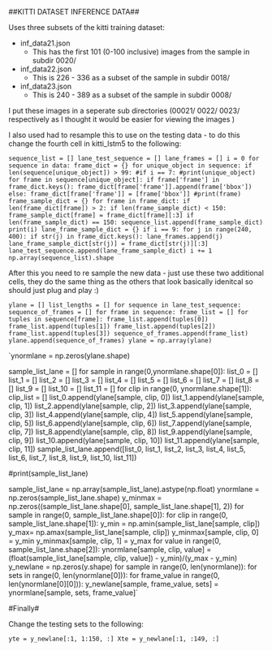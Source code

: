 ##KITTI DATASET INFERENCE DATA##


Uses three subsets of the kitti training dataset:


* inf_data21.json 
	* This has the first 101 (0-100 inclusive) images from the sample in subdir 0020/ 
* inf_data22.json
	* This is 226 - 336 as a subset of the sample in subdir 0018/
* inf_data23.json
	* This is 240 - 389 as a subset of the sample in subdir 0008/

I put these images in a seperate sub directories (00021/ 0022/ 0023/ respectively as I thought it would be easier for viewing the images )


I also used had to resample this to use on the testing data - to do this change the fourth cell in kitti_lstm5 to the following:

`sequence_list = []
lane_test_sequence = []
lane_frames = []
i = 0
for sequence in data:
    frame_dict = {}
    for unique_object in sequence:
        if len(sequence[unique_object]) > 99:
            #if i == 7:
                #print(unique_object)
            for frame in sequence[unique_object]:
                if frame['frame'] in frame_dict.keys():
                    frame_dict[frame['frame']].append(frame['bbox'])
                else:
                    frame_dict[frame['frame']] = [frame['bbox']]
                #print(frame)
    frame_sample_dict = {}
    for frame in frame_dict:
        if len(frame_dict[frame]) > 2:
            if len(frame_sample_dict) < 150:
                frame_sample_dict[frame] = frame_dict[frame][:3]
    if len(frame_sample_dict) == 150:
        sequence_list.append(frame_sample_dict)
        print(i)
    lane_frame_sample_dict = {}
    if i == 9:
        for j in range(240, 400):
            if str(j) in frame_dict.keys():
                lane_frames.append(j)
                lane_frame_sample_dict[str(j)] = frame_dict[str(j)][:3]
        lane_test_sequence.append(lane_frame_sample_dict)
    i += 1               
np.array(sequence_list).shape`



After this you need to re sample the new data - just use these two additional cells, they do the same thing as the others that look basically idenitcal so should just plug and play :)




`ylane = []
list_lengths = []
for sequence in lane_test_sequence:
    sequence_of_frames = []
    for frame in sequence:
        frame_list = []
        for tuples in sequence[frame]:
            frame_list.append(tuples[0])
            frame_list.append(tuples[1])
            frame_list.append(tuples[2])
            frame_list.append(tuples[3])
        sequence_of_frames.append(frame_list)
    ylane.append(sequence_of_frames)
ylane = np.array(ylane)`



`ynormlane = np.zeros(ylane.shape)

sample_list_lane = []
for sample in range(0,ynormlane.shape[0]):
    list_0 = []
    list_1 = []
    list_2 = []
    list_3 = []
    list_4 = []
    list_5 = []
    list_6 = []
    list_7 = []
    list_8 = []
    list_9 = []
    list_10 = []
    list_11 = []
    for clip in range(0, ynormlane.shape[1]):
        clip_list = []
        list_0.append(ylane[sample, clip, 0])
        list_1.append(ylane[sample, clip, 1])
        list_2.append(ylane[sample, clip, 2])
        list_3.append(ylane[sample, clip, 3])
        list_4.append(ylane[sample, clip, 4])
        list_5.append(ylane[sample, clip, 5])
        list_6.append(ylane[sample, clip, 6])
        list_7.append(ylane[sample, clip, 7])
        list_8.append(ylane[sample, clip, 8])
        list_9.append(ylane[sample, clip, 9])
        list_10.append(ylane[sample, clip, 10])
        list_11.append(ylane[sample, clip, 11])
    sample_list_lane.append([list_0, list_1, list_2, list_3, list_4, list_5, list_6, list_7, list_8, list_9, list_10, list_11])

#print(sample_list_lane)

sample_list_lane = np.array(sample_list_lane).astype(np.float)
ynormlane = np.zeros(sample_list_lane.shape)
y_minmax = np.zeros((sample_list_lane.shape[0], sample_list_lane.shape[1], 2))
for sample in range(0, sample_list_lane.shape[0]):
    for clip in range(0, sample_list_lane.shape[1]):
        y_min = np.amin(sample_list_lane[sample, clip])
        y_max= np.amax(sample_list_lane[sample, clip])
        y_minmax[sample, clip, 0] = y_min
        y_minmax[sample, clip, 1] = y_max
        for value in range(0, sample_list_lane.shape[2]):
            ynormlane[sample, clip, value] = (float(sample_list_lane[sample, clip, value]) - y_min)/(y_max - y_min)
y_newlane = np.zeros(y.shape)
for sample in range(0, len(ynormlane)):
    for sets in  range(0, len(ynormlane[0])):
        for frame_value in range(0, len(ynormlane[0][0])):
            y_newlane[sample, frame_value, sets] = ynormlane[sample, sets, frame_value]`





#Finally#

Change the testing sets to the following:

`yte = y_newlane[:1, 1:150, :]
Xte = y_newlane[:1, :149, :]`


